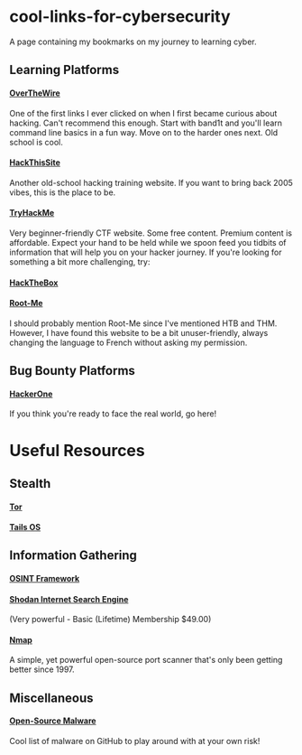 # cool-links-for-cybersecurity
A page containing my bookmarks on my journey to learning cyber.

## Learning Platforms
#### [OverTheWire](https://overthewire.org/wargames/)
One of the first links I ever clicked on when I first became curious about hacking. Can't recommend this enough. Start with band1t and you'll learn command line basics in a fun way. Move on to the harder ones next. Old school is cool.

#### [HackThisSite](https://www.hackthissite.org/)
Another old-school hacking training website. If you want to bring back 2005 vibes, this is the place to be.

#### [TryHackMe](https://tryhackme.com/)
Very beginner-friendly CTF website. Some free content. Premium content is affordable. Expect your hand to be held while we spoon feed you tidbits of information that will help you on your hacker journey. If you're looking for something a bit more challenging, try:

#### [HackTheBox](https://www.hackthebox.com/)

#### [Root-Me](https://www.root-me.org/?lang=en)
I should probably mention Root-Me since I've mentioned HTB and THM. However, I have found this website to be a bit unuser-friendly, always changing the language to French without asking my permission.

## Bug Bounty Platforms

#### [HackerOne](https://www.hackerone.com/)
If you think you're ready to face the real world, go here!

# Useful Resources

## Stealth

#### [Tor](https://www.torproject.org/)

#### [Tails OS](https://tails.net/)

## Information Gathering

#### [OSINT Framework](https://osintframework.com/)

#### [Shodan Internet Search Engine](https://www.shodan.io/)
(Very powerful - Basic (Lifetime) Membership $49.00)

#### [Nmap](https://nmap.org/)
A simple, yet powerful open-source port scanner that's only been getting better since 1997.

## Miscellaneous

#### [Open-Source Malware](https://github.com/BushidoUK/Open-source-Malware/blob/main/GitHubMalware.csv)
Cool list of malware on GitHub to play around with at your own risk!

